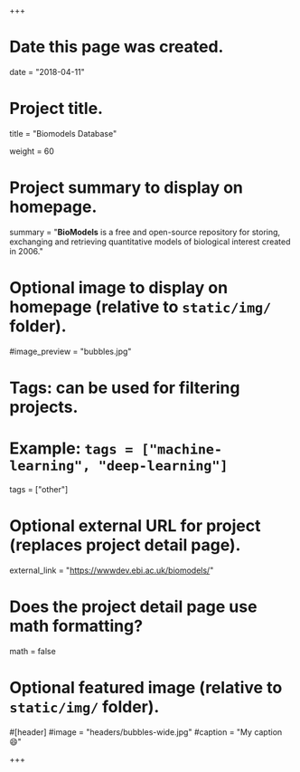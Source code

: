 +++
# Date this page was created.
date = "2018-04-11"

# Project title.
title = "Biomodels Database"

weight = 60
# Project summary to display on homepage.
summary = "**BioModels** is a free and open-source repository for storing, exchanging and retrieving quantitative models of biological interest created in 2006."

# Optional image to display on homepage (relative to `static/img/` folder).
#image_preview = "bubbles.jpg"

# Tags: can be used for filtering projects.
# Example: `tags = ["machine-learning", "deep-learning"]`
tags = ["other"]

# Optional external URL for project (replaces project detail page).
external_link = "https://wwwdev.ebi.ac.uk/biomodels/"

# Does the project detail page use math formatting?
math = false

# Optional featured image (relative to `static/img/` folder).
#[header]
#image = "headers/bubbles-wide.jpg"
#caption = "My caption :smile:"


+++
